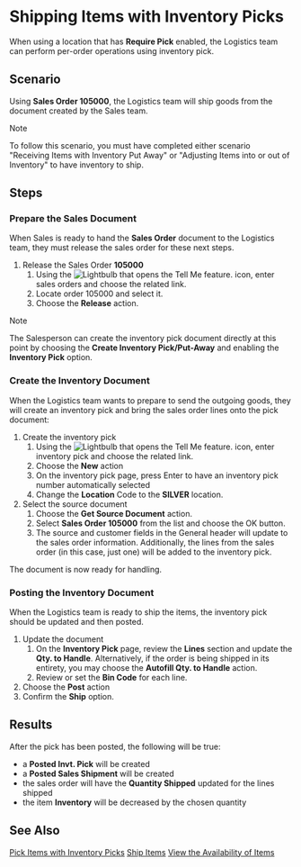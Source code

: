 # Shipping Items with Inventory Picks
When using a location that has **Require Pick** enabled, the Logistics team can perform per-order operations using inventory pick.

## Scenario
Using **Sales Order 105000**, the Logistics team will ship goods from the document created by the Sales team.

> [!NOTE]
> To follow this scenario, you must have completed either scenario "Receiving Items with Inventory Put Away" or "Adjusting Items into or out of Inventory" to have inventory to ship.

## Steps

### Prepare the Sales Document 
When Sales is ready to hand the **Sales Order** document to the Logistics team, they must release the sales order for these next steps.
	
1. Release the Sales Order **105000**
    1. Using the ![Lightbulb that opens the Tell Me feature.](../../../media/ui-search/search_small.png "Tell me what you want to do") icon, enter sales orders and choose the related link.
    2. Locate order 105000 and select it.
    3. Choose the **Release** action.

> [!NOTE]
> The Salesperson can create the inventory pick document directly at this point by choosing the **Create Inventory Pick/Put-Away** and enabling the **Inventory Pick** option.

### Create the Inventory Document
When the Logistics team wants to prepare to send the outgoing goods, they will create an inventory pick and bring the sales order lines onto the pick document:

1. Create the inventory pick
    1. Using the ![Lightbulb that opens the Tell Me feature.](../../../media/ui-search/search_small.png "Tell me what you want to do") icon, enter inventory pick and choose the related link.
    2. Choose the **New** action
    3. On the inventory pick page, press Enter to have an inventory pick number automatically selected
    4. Change the **Location** Code to the **SILVER** location.
2. Select the source document
    1. Choose the **Get Source Document** action.
    2. Select **Sales Order 105000** from the list and choose the OK button.
    3. The source and customer fields in the General header will update to the sales order information. Additionally, the lines from the sales order (in this case, just one) will be added to the inventory pick.

The document is now ready for handling.

### Posting the Inventory Document
When the Logistics team is ready to ship the items, the inventory pick should be updated and then posted.

1. Update the document
	1. On the **Inventory Pick** page, review the **Lines** section and update the **Qty. to Handle**. Alternatively, if the order is being shipped in its entirety, you may choose the **Autofill Qty. to Handle** action.
	2. Review or set the **Bin Code** for each line.
2. Choose the **Post** action
3. Confirm the **Ship** option.

## Results
After the pick has been posted, the following will be true:

 - a **Posted Invt. Pick** will be created
 - a **Posted Sales Shipment** will be created
 - the sales order will have the **Quantity Shipped** updated for the lines shipped
 - the item **Inventory**  will be decreased by the chosen quantity

## See Also
[Pick Items with Inventory Picks](../../../warehouse-how-to-pick-items-with-inventory-picks.md)
[Ship Items](../../../warehouse-how-ship-items.md)
[View the Availability of Items](../../../inventory-how-availability-overview.md)